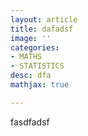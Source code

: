 ```yaml
---
layout: article
title: dafadsf
image: ''
categories:
- MATHS
- STATISTICS
desc: dfa
mathjax: true

---
```

fasdfadsf
